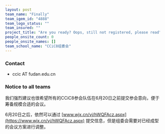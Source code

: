 ```yaml
---
layout: post
team_name: "Finally"
team_igem_id: "4888"
team_logo_status: ""
team_insured: ""
project_title: "Are you ready? Oops, still not registered, please read"
people_onsite_count: 0
people_onsite_names: []
team_school_name: "CCiC8组委会"
---
```



### Contact
* ccic AT fudan.edu.cn

### Notice to all teams

我们强烈建议也很希望所有的CCiC8参会队伍在6月20日之前提交参会意向，便于筹备规模合适的会议。

6月20日之后，依然可以通过 [www.wjx.cn/vj/hWQFAcz.aspx](https://www.wjx.cn/vj/hWQFAcz.aspx) 提交信息，但是组委会需要对已经成型的会议方案进行调整。
